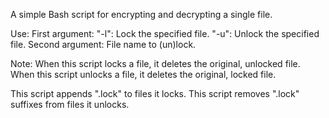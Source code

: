 A simple Bash script for encrypting and decrypting a single file.

Use:
  First argument:
    "-l": Lock the specified file.
    "-u": Unlock the specified file.
  Second argument:
    File name to (un)lock.

Note:
  When this script locks a file, it deletes the original, unlocked file.
  When this script unlocks a file, it deletes the original, locked file.

  This script appends ".lock" to files it locks.
  This script removes ".lock" suffixes from files it unlocks.
 

